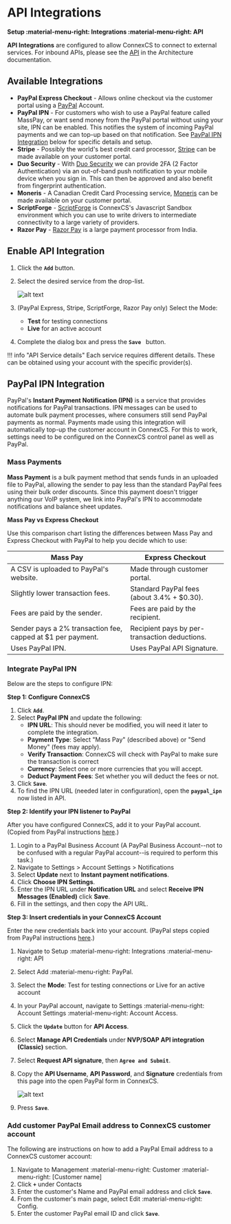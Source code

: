# API Integrations
**Setup :material-menu-right: Integrations :material-menu-right: API**

**API Integrations** are configured to allow ConnexCS to connect to external services. For inbound APIs, please see the [API](https://docs.connexcs.com/api/) in the Architecture documentation. 

## Available Integrations

* **PayPal Express Checkout** - Allows online checkout via the customer portal using a [PayPal](https://www.paypal.com) Account.
* **PayPal IPN** - For customers who wish to use a PayPal feature called MassPay, or want send money from the PayPal portal without using your site, IPN can be enabled. This notifies the system of incoming PayPal payments and we can top-up based on that notification. See [PayPal IPN Integration](https://docs.connexcs.com/setup/integrations/api/#paypal-ipn-integration) below for specific details and setup. 
* **Stripe** - Possibly the world's best credit card processor, [Stripe](https://www.stripe.com) can be made available on your customer portal.
* **Duo Security** - With [Duo Security](https://duo.com/) we can provide 2FA (2 Factor Authentication) via an out-of-band push notification to your mobile device when you sign in. This can then be approved and also benefit from fingerprint authentication. 
* **Moneris** - A Canadian Credit Card Processing service, [Moneris](https://www.moneris.com/]) can be made available on your customer portal.
* **ScriptForge** - [ScriptForge](/developers/scriptforge/) is ConnexCS's Javascript Sandbox environment which you can use to write drivers to intermediate connectivity to a large variety of providers.
* **Razor Pay** - [Razor Pay](https://razorpay.com/) is a large payment processor from India.

## Enable API Integration

1. Click the **`Add`** button.
2. Select the desired service from the drop-list.

    ![alt text][api]

3. (PayPal Express, Stripe, ScriptForge, Razor Pay only) Select the Mode: 
    + **Test** for testing connections
    + **Live** for an active account
4. Complete the dialog box and press the **`Save `** button.

!!! info "API Service details"
    Each service requires different details. These can be obtained using your account with the specific provider(s). 
    
## PayPal IPN Integration
PayPal's **Instant Payment Notification (IPN)** is a service that provides notifications for PayPal transactions. IPN messages can be used to automate bulk payment processes, where consumers still send PayPal payments as normal. Payments made using this integration will automatically top-up the customer account in ConnexCS. For this to work, settings need to be configured on the ConnexCS control panel as well as PayPal.

### Mass Payments
**Mass Payment** is a bulk payment method that sends funds in an uploaded file to PayPal, allowing the sender to pay less than the standard PayPal fees using their bulk order discounts. Since this payment doesn't trigger anything our VoIP system, we link into PayPal's IPN to accommodate notifications and balance sheet updates.

**Mass Pay vs Express Checkout**

Use this comparison chart listing the differences between Mass Pay and Express Checkout with PayPal to help you decide which to use:

|Mass Pay|Express Checkout|
|---|---|
|A CSV is uploaded to PayPal's website.|Made through customer portal.|
|Slightly lower transaction fees.|Standard PayPal fees (about 3.4% + $0.30).|
|Fees are paid by the sender.|Fees are paid by the recipient.|
|Sender pays a 2% transaction fee, capped at $1 per payment.|Recipient pays by per-transaction deductions.|
|Uses PayPal IPN.|Uses PayPal API Signature.|


### Integrate PayPal IPN
Below are the steps to configure IPN:

**Step 1: Configure ConnexCS**

1. Click **`Add`**.
2. Select **PayPal IPN** and update the following:
    + **IPN URL**: This should never be modified, you will need it later to complete the integration.
    + **Payment Type**: Select "Mass Pay" (described above) or "Send Money" (fees may apply).
    + **Verify Transaction**: ConnexCS will check with PayPal to make sure the transaction is correct
    + **Currency**: Select one or more currencies that you will accept. 
    + **Deduct Payment Fees**: Set whether you will deduct the fees or not.
3. Click **`Save`**.
4. To find the IPN URL (needed later in configuration), open the **`paypal_ipn`** now listed in API.

**Step 2: Identify your IPN listener to PayPal**

After you have configured ConnexCS, add it to your PayPal account. (Copied from PayPal instructions [here](https://developer.paypal.com/docs/api-basics/notifications/ipn/IPNSetup/#).)

1. Login to a PayPal Business Account (A PayPal Business Account--not to be confused with a regular PayPal account--is required to perform this task.)
2. Navigate to Settings > Account Settings > Notifications
3. Select **Update** next to **Instant payment notifications**.
4. Click **Choose IPN Settings**.
5. Enter the IPN URL under **Notification URL** and select **Receive IPN Messages (Enabled)** click **Save**. 
6. Fill in the settings, and then copy the API URL.

**Step 3: Insert credentials in your ConnexCS Account**

Enter the new credentials back into your account. (PayPal steps copied from PayPal instructions [here](https://developer.paypal.com/docs/api-basics/notifications/ipn/IPNSetup/#).)

1. Navigate to Setup :material-menu-right: Integrations :material-menu-right: API 
1. Select Add :material-menu-right: PayPal.
1. Select the **Mode**: Test for testing connections or Live for an active account
1. In your PayPal account, navigate to Settings :material-menu-right: Account Settings :material-menu-right: Account Access.
1. Click the **`Update`** button for **API Access**.
1. Select **Manage API Credentials** under **NVP/SOAP API integration (Classic)** section. 
1. Select **Request API signature**, then **`Agree and Submit`**.
1. Copy the **API Username**, **API Password**, and **Signature** credentials from this page into the open PayPal form in ConnexCS. 
    
    ![alt text][paypal-9] 

1. Press **`Save`**.

### Add customer PayPal Email address to ConnexCS customer account
The following are instructions on how to add a PayPal Email address to a ConnexCS customer account:

1. Navigate to Management :material-menu-right: Customer :material-menu-right: [Customer name] 
1. Click **`+`** under Contacts
1. Enter the customer's Name and PayPal email address and click **`Save`**.
1. From the customer's main page, select Edit :material-menu-right: Config.
1. Enter the customer PayPal email ID and click **`Save`**.

[paypal-9]: /setup/img/paypal-9.png "Paypal-9"
[api]: /setup/img/api.png "API Integration"
